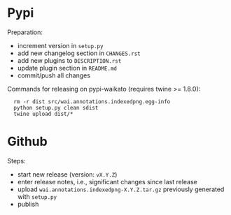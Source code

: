 Pypi
====

Preparation:
* increment version in `setup.py`
* add new changelog section in `CHANGES.rst`
* add new plugins to `DESCRIPTION.rst`
* update plugin section in `README.md`
* commit/push all changes

Commands for releasing on pypi-waikato (requires twine >= 1.8.0):

```
  rm -r dist src/wai.annotations.indexedpng.egg-info
  python setup.py clean sdist
  twine upload dist/*
```


Github
======

Steps:
* start new release (version: `vX.Y.Z`)
* enter release notes, i.e., significant changes since last release
* upload `wai.annotations.indexedpng-X.Y.Z.tar.gz` previously generated with `setup.py`
* publish

